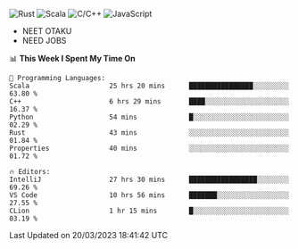 ![Rust](https://img.shields.io/badge/Rust-000000?style=flat-square&logo=rust&logoColor=white)
![Scala](https://img.shields.io/badge/Scala-DC322F?style=flat-square&logo=Scala)
![C/C++](https://img.shields.io/badge/C++-00599c?style=flat-square&logo=C%2B%2B)
![JavaScript](https://img.shields.io/badge/JavaScript-323330?style=flat-square&logo=javascript&logoColor=F7DF1E)

- NEET OTAKU
- NEED JOBS

<!--START_SECTION:waka-->
📊 **This Week I Spent My Time On** 

```text
💬 Programming Languages: 
Scala                    25 hrs 20 mins      ████████████████░░░░░░░░░   63.80 % 
C++                      6 hrs 29 mins       ████░░░░░░░░░░░░░░░░░░░░░   16.37 % 
Python                   54 mins             █░░░░░░░░░░░░░░░░░░░░░░░░   02.29 % 
Rust                     43 mins             ░░░░░░░░░░░░░░░░░░░░░░░░░   01.84 % 
Properties               40 mins             ░░░░░░░░░░░░░░░░░░░░░░░░░   01.72 % 

🔥 Editors: 
IntelliJ                 27 hrs 30 mins      █████████████████░░░░░░░░   69.26 % 
VS Code                  10 hrs 56 mins      ███████░░░░░░░░░░░░░░░░░░   27.55 % 
CLion                    1 hr 15 mins        █░░░░░░░░░░░░░░░░░░░░░░░░   03.19 % 
```


 Last Updated on 20/03/2023 18:41:42 UTC
<!--END_SECTION:waka-->
